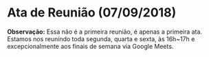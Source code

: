 # Ata de Reunião (07/09/2018)

**Observação:** Essa não é a primeira reunião, é apenas a primeira ata. Estamos
nos reunindo toda segunda, quarta e sexta, às 16h~17h e excepcionalmente aos finais
de semana via Google Meets.
